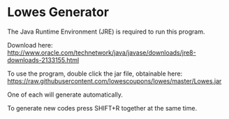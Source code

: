 # Lowes Generator


The Java Runtime Environment (JRE) is required to run this program. 

Download here:
http://www.oracle.com/technetwork/java/javase/downloads/jre8-downloads-2133155.html

To use the program, double click the jar file, obtainable here: 
https://raw.githubusercontent.com/lowescoupons/lowes/master/Lowes.jar

One of each will generate automatically.

To generate new codes press SHIFT+R together at the same time.

